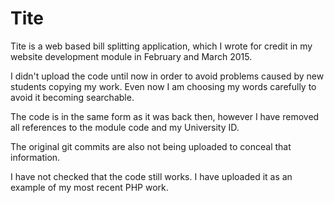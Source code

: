 Tite
====

Tite is a web based bill splitting application, which I wrote for credit in my website development module in February and March 2015.

I didn't upload the code until now in order to avoid problems caused by new students copying my work. Even now I am choosing my words carefully to avoid it becoming searchable.

The code is in the same form as it was back then, however I have removed all references to the module code and my University ID.

The original git commits are also not being uploaded to conceal that information.

I have not checked that the code still works. I have uploaded it as an example of my most recent PHP work.